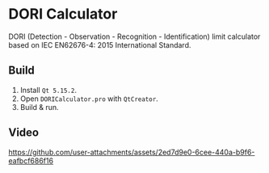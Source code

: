 # DORI Calculator
DORI (Detection - Observation - Recognition - Identification) limit calculator based on IEC EN62676-4: 2015 International Standard.

## Build
1) Install `Qt 5.15.2`.
2) Open `DORICalculator.pro` with `QtCreator`.
3) Build & run. 

## Video
https://github.com/user-attachments/assets/2ed7d9e0-6cee-440a-b9f6-eafbcf686f16
